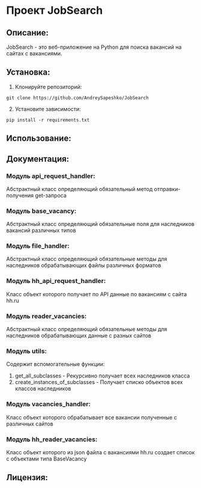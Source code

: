 # Проект JobSearch

## Описание:

JobSearch - это веб-приложение на Python для поиска вакансий
на сайтах с вакансиями.

## Установка:

1. Клонируйте репозиторий:
```
git clone https://github.com/AndreySapeshko/JobSearch
```
2. Установите зависимости:
```
pip install -r requirements.txt
```
## Использование:


## Документация:

### Модуль api_request_handler:
Абстрактный класс определяющий обязательный метод отправки-получения get-запроса

### Модуль base_vacancy:
Абстрактный класс определяющий обязательные поля для
наследников вакансий различных типов

### Модуль file_handler:
Абстрактный класс определяющий обязательные методы для наследников
обрабатывающих файлы различных форматов

### Модуль hh_api_request_handler:
Класс объект которого получает по API данные по вакансиям с сайта hh.ru

### Модуль reader_vacancies:
Абстрактный класс определяющий обязательные методы для
наследников обрабатывающих данные с разных сайтов

### Модуль utils:
Содержит вспомогательные функции:
1. get_all_subclasses - Рекурсивно получает всех наследников класса
2. create_instances_of_subclasses - Получает списко объектов всех классов наследников
### Модуль vacancies_handler:
Класс объект которого обрабатывает все вакансии полученные с различных сайтов

### Модуль hh_reader_vacancies:
Класс объект которого из json файла с вакансиями hh.ru создает список с 
объектами типа BaseVacancy

## Лицензия:
